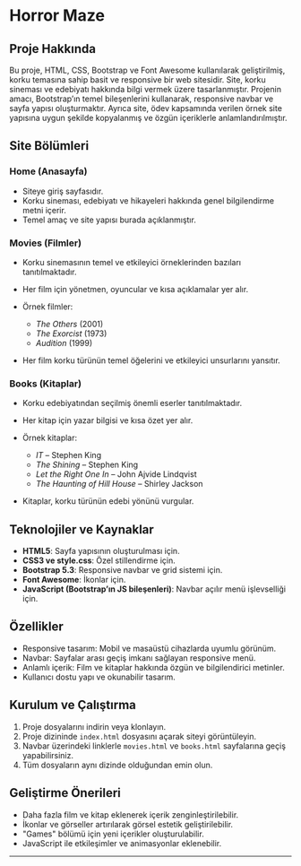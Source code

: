 # Horror Maze 

## Proje Hakkında

Bu proje, HTML, CSS, Bootstrap ve Font Awesome kullanılarak geliştirilmiş, korku temasına sahip basit ve responsive bir web sitesidir. Site, korku sineması ve edebiyatı hakkında bilgi vermek üzere tasarlanmıştır. Projenin amacı, Bootstrap’ın temel bileşenlerini kullanarak, responsive navbar ve sayfa yapısı oluşturmaktır. Ayrıca site, ödev kapsamında verilen örnek site yapısına uygun şekilde kopyalanmış ve özgün içeriklerle anlamlandırılmıştır.

## Site Bölümleri

### Home (Anasayfa)

* Siteye giriş sayfasıdır.
* Korku sineması, edebiyatı ve hikayeleri hakkında genel bilgilendirme metni içerir.
* Temel amaç ve site yapısı burada açıklanmıştır.

### Movies (Filmler)

* Korku sinemasının temel ve etkileyici örneklerinden bazıları tanıtılmaktadır.
* Her film için yönetmen, oyuncular ve kısa açıklamalar yer alır.
* Örnek filmler:

  * *The Others* (2001)
  * *The Exorcist* (1973)
  * *Audition* (1999)
* Her film korku türünün temel öğelerini ve etkileyici unsurlarını yansıtır.

### Books (Kitaplar)

* Korku edebiyatından seçilmiş önemli eserler tanıtılmaktadır.
* Her kitap için yazar bilgisi ve kısa özet yer alır.
* Örnek kitaplar:

  * *IT* – Stephen King
  * *The Shining* – Stephen King
  * *Let the Right One In* – John Ajvide Lindqvist
  * *The Haunting of Hill House* – Shirley Jackson
* Kitaplar, korku türünün edebi yönünü vurgular.

## Teknolojiler ve Kaynaklar

* **HTML5**: Sayfa yapısının oluşturulması için.
* **CSS3 ve style.css**: Özel stillendirme için.
* **Bootstrap 5.3**: Responsive navbar ve grid sistemi için.
* **Font Awesome**: İkonlar için.
* **JavaScript (Bootstrap’ın JS bileşenleri)**: Navbar açılır menü işlevselliği için.

## Özellikler

* Responsive tasarım: Mobil ve masaüstü cihazlarda uyumlu görünüm.
* Navbar: Sayfalar arası geçiş imkanı sağlayan responsive menü.
* Anlamlı içerik: Film ve kitaplar hakkında özgün ve bilgilendirici metinler.
* Kullanıcı dostu yapı ve okunabilir tasarım.

## Kurulum ve Çalıştırma

1. Proje dosyalarını indirin veya klonlayın.
2. Proje dizininde `index.html` dosyasını açarak siteyi görüntüleyin.
3. Navbar üzerindeki linklerle `movies.html` ve `books.html` sayfalarına geçiş yapabilirsiniz.
4. Tüm dosyaların aynı dizinde olduğundan emin olun.

## Geliştirme Önerileri

* Daha fazla film ve kitap eklenerek içerik zenginleştirilebilir.
* İkonlar ve görseller artırılarak görsel estetik geliştirilebilir.
* "Games" bölümü için yeni içerikler oluşturulabilir.
* JavaScript ile etkileşimler ve animasyonlar eklenebilir.

---
